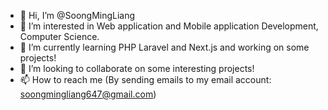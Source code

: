 - 👋 Hi, I’m @SoongMingLiang
- 👀 I’m interested in Web application and Mobile application Development, Computer Science.
- 🌱 I’m currently learning PHP Laravel and Next.js and working on some projects!
- 💞️ I’m looking to collaborate on some interesting projects!
- 📫 How to reach me (By sending emails to my email account: soongmingliang647@gmail.com)

<!---
SoongMingLiang/SoongMingLiang is a ✨ special ✨ repository because its `README.md` (this file) appears on your GitHub profile.
You can click the Preview link to take a look at your changes.
--->
